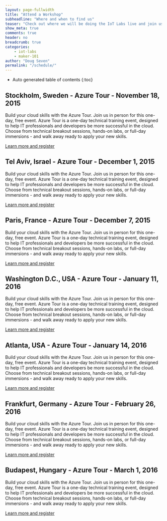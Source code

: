 ```yaml
---
layout: page-fullwidth
title: "Attend a Workshop"
subheadline: "Where and when to find us"
teaser: "Check out where we will be doing the IoT Labs live and join us for a fun filled few hours."
show_meta: true
comments: true
header: no
breadcrumb: true
categories:
    - iot-labs
    - maker-101
author: "Doug Seven"
permalink: "/schedule/"
---
```


*  Auto generated table of contents
{:toc}

## Stockholm, Sweden - Azure Tour - November 18, 2015
Build your cloud skills with the Azure Tour. Join us in person for this one-day, free event. Azure Tour is a one-day technical training event, designed to help IT professionals and developers be more successful in the cloud. Choose from technical breakout sessions, hands-on labs, or full-day immersions - and walk away ready to apply your new skills.

[Learn more and register](https://azure.microsoft.com/en-us/community/events/azure-tour-stockholm/)

## Tel Aviv, Israel - Azure Tour - December 1, 2015
Build your cloud skills with the Azure Tour. Join us in person for this one-day, free event. Azure Tour is a one-day technical training event, designed to help IT professionals and developers be more successful in the cloud. Choose from technical breakout sessions, hands-on labs, or full-day immersions - and walk away ready to apply your new skills.

[Learn more and register](https://azure.microsoft.com/en-us/community/events/azure-tour-tel-aviv/)

## Paris, France - Azure Tour - December 7, 2015
Build your cloud skills with the Azure Tour. Join us in person for this one-day, free event. Azure Tour is a one-day technical training event, designed to help IT professionals and developers be more successful in the cloud. Choose from technical breakout sessions, hands-on labs, or full-day immersions - and walk away ready to apply your new skills.

[Learn more and register](https://azure.microsoft.com/en-us/community/events/azure-tour-paris/)

## Washington D.C., USA - Azure Tour - January 11, 2016
Build your cloud skills with the Azure Tour. Join us in person for this one-day, free event. Azure Tour is a one-day technical training event, designed to help IT professionals and developers be more successful in the cloud. Choose from technical breakout sessions, hands-on labs, or full-day immersions - and walk away ready to apply your new skills.

[Learn more and register](https://azure.microsoft.com/en-us/community/events/azure-tour-washington-dc/)

## Atlanta, USA - Azure Tour - January 14, 2016
Build your cloud skills with the Azure Tour. Join us in person for this one-day, free event. Azure Tour is a one-day technical training event, designed to help IT professionals and developers be more successful in the cloud. Choose from technical breakout sessions, hands-on labs, or full-day immersions - and walk away ready to apply your new skills.

[Learn more and register](https://azure.microsoft.com/en-us/community/events/azure-tour-atlanta/)

## Frankfurt, Germany - Azure Tour - February 26, 2016
Build your cloud skills with the Azure Tour. Join us in person for this one-day, free event. Azure Tour is a one-day technical training event, designed to help IT professionals and developers be more successful in the cloud. Choose from technical breakout sessions, hands-on labs, or full-day immersions - and walk away ready to apply your new skills.

[Learn more and register](https://azure.microsoft.com/en-us/community/events/azure-tour-frankfurt/)

## Budapest, Hungary - Azure Tour - March 1, 2016
Build your cloud skills with the Azure Tour. Join us in person for this one-day, free event. Azure Tour is a one-day technical training event, designed to help IT professionals and developers be more successful in the cloud. Choose from technical breakout sessions, hands-on labs, or full-day immersions - and walk away ready to apply your new skills.

[Learn more and register](https://azure.microsoft.com/en-us/community/events/azure-tour-budapest/)